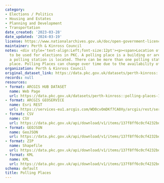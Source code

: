 ```yaml
---
category:
- Elections / Politics
- Housing and Estates
- Planning and Development
- Transportation
date_created: '2023-03-28'
date_updated: '2024-03-19'
license: https://www.nationalarchives.gov.uk/doc/open-government-licence/version/3/
maintainer: Perth & Kinross Council
notes: <div style='text-align:Left;font-size:12pt'><p><span>Location of polling places
  to be used for elections in PKC. A polling place is a building or area in which
  a polling station is located. There can be more than one polling station in a polling
  place. Polling Places can change over time due to the availability of the buildings.</span></p></div>
organization: Perth & Kinross Council
original_dataset_link: https://data.pkc.gov.uk/datasets/perth-kinross::polling-places-1
records: null
resources:
- format: ARCGIS HUB DATASET
  name: Web Page
  url: https://data.pkc.gov.uk/datasets/perth-kinross::polling-places-1
- format: ARCGIS GEOSERVICE
  name: Esri REST
  url: https://services-eu1.arcgis.com/WD0cvOmDKf7CA0Xy/arcgis/rest/services/Polling_Places/FeatureServer/7
- format: CSV
  name: CSV
  url: https://data.pkc.gov.uk/api/download/v1/items/137f8ff6c0cf4232bd37417cf538480c/csv?layers=7
- format: GEOJSON
  name: GeoJSON
  url: https://data.pkc.gov.uk/api/download/v1/items/137f8ff6c0cf4232bd37417cf538480c/geojson?layers=7
- format: ZIP
  name: Shapefile
  url: https://data.pkc.gov.uk/api/download/v1/items/137f8ff6c0cf4232bd37417cf538480c/shapefile?layers=7
- format: KML
  name: KML
  url: https://data.pkc.gov.uk/api/download/v1/items/137f8ff6c0cf4232bd37417cf538480c/kml?layers=7
schema: default
title: Polling Places
---
```

